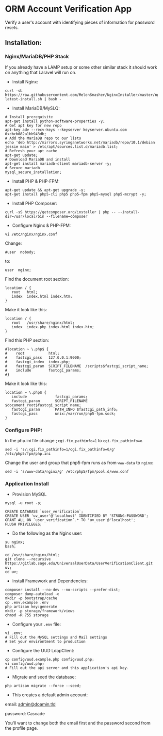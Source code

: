 # ORM Account Verification App

Verify a user's account with identifying pieces of information for password resets.

## Installation:

### Nginx/MariaDB/PHP Stack

If you already have a LAMP setup or some other similar stack it should work on anything that Laravel will run on.

* Install Nginx:

```shell
curl -sL https://raw.githubusercontent.com/MelonSmasher/NginxInstaller/master/nginx-latest-install.sh | bash -
```

* Install MariaDB/MySLQ:

```shell
# Install prerequisite
apt-get install python-software-properties -y;
# Get apt key for new repo
apt-key adv --recv-keys --keyserver keyserver.ubuntu.com 0xcbcb082a1bb943db;
# Add the MariaDB repo to our lists
echo 'deb http://mirrors.syringanetworks.net/mariadb/repo/10.1/debian jessie main' > /etc/apt/sources.list.d/mariadb.list;
# Refresh your apt cache
apt-get update;
# Download MariaDB and install
apt-get install mariadb-client mariadb-server -y;
# Secure mariadb
mysql_secure_installation;
```
* Install PHP & PHP-FPM:

 ```shell
 apt-get update && apt-get upgrade -y;
 apt-get install php5-cli php5 php5-fpm php5-mysql php5-mcrypt -y;
 ```

* Install PHP Composer:

 ```shell
 curl -sS https://getcomposer.org/installer | php -- --install-dir=/usr/local/bin --filename=composer
 ```

* Configure Nginx & PHP-FPM:

 ```shell
 vi /etc/nginx/nginx.conf
 ```

 Change:

 ```shell
 #user  nobody;
 ```

 to:

 ```shell
 user  nginx;
 ```

 Find the document root section:

 ```shell
 location / {
    root   html;
    index  index.html index.htm;
 }
 ```

 Make it look like this:

 ```shell
 location / {
    root   /usr/share/nginx/html;
    index  index.php index.html index.htm;
 }
 ```


 Find this PHP section:

 ```shell
 #location ~ \.php$ {
 #    root           html;
 #    fastcgi_pass   127.0.0.1:9000;
 #    fastcgi_index  index.php;
 #    fastcgi_param  SCRIPT_FILENAME  /scripts$fastcgi_script_name;
 #    include        fastcgi_params;
 #}
 ```

 Make it look like this:

 ```shell
 location ~ \.php$ {
    include             fastcgi_params;
    fastcgi_param       SCRIPT_FILENAME $document_root$fastcgi_script_name;
    fastcgi_param       PATH_INFO $fastcgi_path_info;
    fastcgi_pass        unix:/var/run/php5-fpm.sock;
 }
 ```

 ### Configure PHP:

 In the php.ini file change `;cgi.fix_pathinfo=1` to `cgi.fix_pathinfo=o`.

 ```shell
 sed -i 's/;cgi.fix_pathinfo=1/cgi.fix_pathinfo=0/g' /etc/php5/fpm/php.ini
 ```

 Change the user and group that php5-fpm runs as from `www-data` to `nginx`:

 ```shell
 sed -i 's/www-data/nginx/g' /etc/php5/fpm/pool.d/www.conf
 ```


### Application Install

* Provision MySQL

```shell
mysql -u root -p;
```

```mysql
CREATE DATABASE `user_verification`;
CREATE USER 'uv_user'@'localhost' IDENTIFIED BY 'STRONG-PASSWORD';
GRANT ALL ON `user_verification`.* TO 'uv_user'@'localhost';
FLUSH PRIVILEGES;
```
* Do the following as the Nginx user:

```shell
su nginx;
bash;
```

```shell
cd /usr/share/nginx/html;
git clone --recursive https://gitlab.sage.edu/UniversalUserData/UserVerificationClient.git uv;
cd uv;
```

* Install Framework and Dependencies:

```shell
composer install --no-dev --no-scripts --prefer-dist;
composer dump-autoload -o
mkdir -p bootstrap/cache
cp .env.example .env
php artisan key:generate
mkdir -p storage/framework/views
chmod -R 755 storage
```

* Configure your `.env` file:

```shell
vi .env;
# Fill out the MySQL settings and Mail settings
# Set your environtment to production
```

* Configure the UUD LdapClient:

```shell
cp config/uud.example.php config/uud.php;
vi config/uud.php;
# Fill out the api server and this application's api key.
```

* Migrate and seed the database:

```shell
php artisan migrate --force --seed;
```

* This creates a default admin account:

email: admin@doamin.tld

password: Cascade

You'll want to change both the email first and the password second from the profile page.